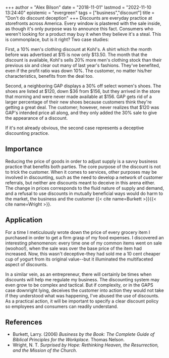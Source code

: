 +++
author = "Alex Bilson"
date = "2018-11-01"
lastmod = "2022-11-10 13:24:40"
epistemic = "evergreen"
tags = ["business","discount"]
title = "Don't do discount deception"
+++
Discounts are everyday practice at storefronts across America. Every window is plastered with the sale inside, as though it's only purpose was to announce this fact. Consumers who weren't looking for a product may buy it when they believe it's a steal. This is commonplace, but is it right? Two case studies:

First, a 10% men's clothing discount at Kohl's. A shirt which the month before was advertised at $15 is now only $13.50. The month that the discount is available, Kohl's sells 20% more men's clothing stock than their previous six and clear out many of last year's fashions. They've benefited, even if the profit ratio was down 10%. The customer, no matter his/her characteristics, benefits from the deal too.

Second, a neighboring GAP displays a 30% off select women's shoes. The shoes are listed at $120, down $36 from $156, but they arrived in the store that morning and were never made available at $156. GAP gets rid of a larger percentage of their new shoes because customers think they're getting a great deal. The customer; however, never realizes that $120 was GAP's intended price all along, and they only added the 30% sale to give the appearance of a discount.

If it's not already obvious, the second case represents a deceptive discounting practice.

## Importance

Reducing the price of goods in order to adjust supply is a savvy business practice that benefits both parties. The core purpose of the discount is not to trick the customer. When it comes to services, other purposes may be involved in discounting, such as the need to develop a network of customer referrals, but neither are discounts meant to deceive in this arena either. The change in prices corresponds to the fluid nature of supply and demand, and a refusal to use discounts in mutually beneficial ways would do harm to the market, the business and the customer {{< cite name=Burkett >}}{{< cite name=Wright >}}.

## Application

For a time I meticulously wrote down the price of every grocery item I purchased in order to get a firm grasp of my food expenses. I discovered an interesting phenomenon: every time one of my common items went on sale (woohoo!), when the sale was over the base price of the item had increased. Now, this wasn't deceptive-they had sold me a 10 cent cheaper cup of yogurt from its original value--but it illuminated the multifaceted aspect of discounts.

In a similar vein, as an entrepreneur, there will certainly be times when discounts will help me regulate my business. The discounting system may even grow to be complex and tactical. But if complexity, or in the GAPS case downright lying, deceives the customer into action they would not take if they understood what was happening, I've abused the use of discounts. As a practical action, it will be important to specify a clear discount policy so employees and consumers can readily understand.

## References

- Burkett, Larry. (2006) _Business by the Book: The Complete Guide of Biblical Principles for the Workplace_. Thomas Nelson.
- Wright, N. T. _Surprised by Hope: Rethinking Heaven, the Resurrection, and the Mission of the Church_.
